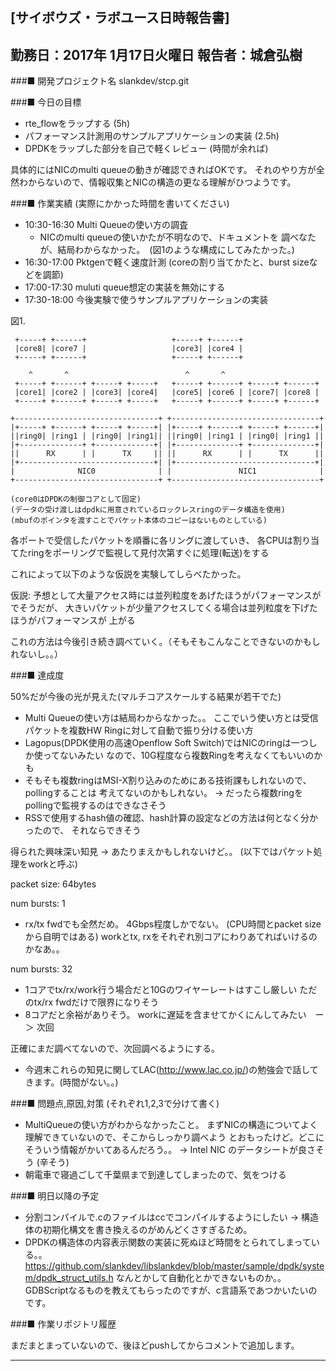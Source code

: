 

[サイボウズ・ラボユース日時報告書]
---------------------------------------------------------------------------
勤務日：2017年 1月17日火曜日
報告者：城倉弘樹
---------------------------------------------------------------------------
###■ 開発プロジェクト名
 slankdev/stcp.git


###■ 今日の目標

 - rte_flowをラップする (5h)
 - パフォーマンス計測用のサンプルアプリケーションの実装 (2.5h)
 - DPDKをラップした部分を自己で軽くレビュー (時間が余れば)

具体的にはNICのmulti queueの動きが確認できればOKです。
それのやり方が全然わからないので、情報収集とNICの構造の更なる理解がひつようです。



###■ 作業実績 (実際にかかった時間を書いてください)

 - 10:30-16:30 Multi Queueの使い方の調査
    - NICのmulti queueの使いかたが不明なので、ドキュメントを
	  調べなたが、結局わからなかった。　(図1のような構成にしてみたかった。)
 - 16:30-17:00 Pktgenで軽く速度計測 (coreの割り当てかたと、burst sizeなどを調節)
 - 17:00-17:30 muluti queue想定の実装を無効にする
 - 17:30-18:00 今後実験で使うサンプルアプリケーションの実装


図1.

```
 +-----+ +------+                   +-----+ +------+
 |core8| |core7 |                   |core3| |core4 |
 +-----+ +------+                   +-----+ +------+

    ^       ^                          ^       ^
 +-----+ +------+ +-----+ +-----+   +-----+ +------+ +-----+ +------+
 |core1| |core2 | |core3| |core4|   |core5| |core6 | |core7| |core8 |
 +-----+ +------+ +-----+ +-----+   +-----+ +------+ +-----+ +------+

+--------------------------------+ +---------------------------------+
|+-----+ +------+ +-----+ +-----+| |+-----+ +------+ +-----+ +------+|
||ring0| |ring1 | |ring0| |ring1|| ||ring0| |ring1 | |ring0| |ring1 ||
|+--------------+ +-------------+| |+--------------+ +--------------+|
||      RX      | |      TX     || ||      RX      | |      TX      ||
|+------------------------------+| |+-------------------------------+|
|              NIC0              | |               NIC1              |
+--------------------------------+ +---------------------------------+

(core0はDPDKの制御コアとして固定)
(データの受け渡しはdpdkに用意されているロックレスringのデータ構造を使用)
(mbufのポインタを渡すことでパケット本体のコピーはないものとしている)
```

各ポートで受信したパケットを順番に各リングに渡していき、
各CPUは割り当てたringをポーリングで監視して見付次第すぐに処理(転送)をする

これによって以下のような仮説を実験してしらべたかった。

仮説:
予想として大量アクセス時には並列粒度をあげたほうがパフォーマンスがでそうだが、
大きいパケットが少量アクセスしてくる場合は並列粒度を下げたほうがパフォーマンスが
上がる

これの方法は今後引き続き調べていく。（そもそもこんなことできないのかもしれないし。。）



###■ 達成度


50%だが今後の光が見えた(マルチコアスケールする結果が若干でた)

 - Multi Queueの使い方は結局わからなかった。。
   ここでいう使い方とは受信パケットを複数HW Ringに対して自動で振り分ける使い方
 - Lagopus(DPDK使用の高速Openflow Soft Switch)ではNICのringは一つしか使ってないみたい
   なので、10G程度なら複数Ringを考えなくてもいいのかも
 - そもそも複数ringはMSI-X割り込みのためにある技術課もしれないので、pollingすることは
   考えてないのかもしれない。 -> だったら複数ringをpollingで監視するのはできなさそう
 - RSSで使用するhash値の確認、hash計算の設定などの方法は何となく分かったので、
   それならできそう

得られた興味深い知見 -> あたりまえかもしれないけど。。
(以下ではパケット処理をworkと呼ぶ)

packet size: 64bytes

num bursts: 1
 - rx/tx fwdでも全然だめ。 4Gbps程度しかでない。 (CPU時間とpacket sizeから自明ではある)
   workとtx, rxをそれぞれ別コアにわりあてればいけるのかなあ。。

num bursts: 32
 - 1コアでtx/rx/work行う場合だと10Gのワイヤーレートはすこし厳しい ただのtx/rx fwdだけで限界になりそう
 - 8コアだと余裕がありそう。 workに遅延を含ませてかくにんしてみたい　ー＞ 次回

正確にまだ調べてないので、次回調べるようにする。

 - 今週末これらの知見に関してLAC(http://www.lac.co.jp/)の勉強会で話してきます。(時間がない。。)



###■ 問題点,原因,対策 (それぞれ1,2,3で分けて書く)

 - MultiQueueの使い方がわからなかったこと。
   まずNICの構造についてよく理解できていないので、そこからしっかり調べよう
   とおもったけど。どこにそういう情報がかいてあるんだろう。。
   -> Intel NIC のデータシートが良さそう (辛そう)
 - 朝電車で寝過ごして千葉県まで到達してしまったので、気をつける


###■ 明日以降の予定

 - 分割コンパイルで.cのファイルはccでコンパイルするようにしたい
   -> 構造体の初期化構文を書き換えるのがめんどくさすぎるため。
 - DPDKの構造体の内容表示関数の実装に死ぬほど時間をとられてしまっている。。
   https://github.com/slankdev/libslankdev/blob/master/sample/dpdk/system/dpdk_struct_utils.h
   なんとかして自動化とかできないものか。。
   GDBScriptなるものを教えてもらったのですが、c言語系であつかいたいのです。


###■ 作業リポジトリ履歴

まだまとまっていないので、後ほどpushしてからコメントで追加します。

---------------------------------------------------------------------------


